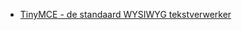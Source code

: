 <!-- Filename: Help4.x:TinyMCE / Display title: TinyMCE -->

- [TinyMCE - de standaard WYSIWYG
  tekstverwerker](https://docs.joomla.org/Help4.x:Editors/nl "Help4.x:Editors/nl")

